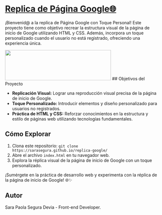 # [Replica de Página Google🌐 ](https://sarasegura.github.io/replica-google/)


¡Bienvenid@ a la replica de Página Google con Toque Personal! Este proyecto tiene como objetivo recrear la estructura visual de la página de inicio de Google utilizando HTML y CSS. Además, incorpora un toque personalizado cuando el usuario no está registrado, ofreciendo una experiencia única.

<img src="https://github.com/sarasegura/replica-google/assets/137323950/9b9072af-1953-4700-9429-4cda14bdb015" width="350" height="100" >
## Objetivos del Proyecto

- **Replicación Visual:** Lograr una reproducción visual precisa de la página de inicio de Google.
- **Toque Personalizado:** Introducir elementos y diseño personalizado para usuarios no registrados.
- **Práctica de HTML y CSS:** Reforzar conocimientos en la estructura y estilo de páginas web utilizando tecnologías fundamentales.

## Cómo Explorar

1. Clona este repositorio: `git clone https://sarasegura.github.io/replica-google/`
2. Abre el archivo `index.html` en tu navegador web.
3. Explora la réplica visual de la página de inicio de Google con un toque personalizado.

¡Sumérgete en la práctica de desarrollo web y experimenta con la réplica de la página de inicio de Google! 🌐✨

## Autor

Sara Paola Segura Devia - Front-end Developer.
